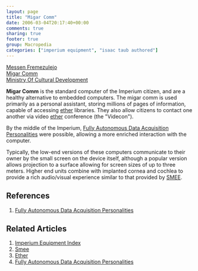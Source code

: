 ```yaml
---
layout: page
title: "Migar Comm"
date: 2006-03-04T20:17:40+00:00
comments: true
sharing: true
footer: true
group: Macropedia
categories: ["imperium equipment", "isaac taub authored"]
---
```


<div class='row'>
	<div class='col-md-4'><a href='/macropedia/messen-fremezulejo'>Messen Fremezulejo</a></div>
	<div class='col-md-4'><a href='/macropedia/migar-comm'>Migar Comm</a></div>
	<div class='col-md-4'><a href='/macropedia/ministry-of-cultural-development'>Ministry Of Cultural Development</a></div>
</div>


**Migar Comm** is the standard computer of the Imperium citizen, and are a healthy alternative to embedded computers. The migar comm is used primarily as a personal assistant, storing millions of pages of information, capable of accessing [ether](/macropedia/ether) libraries. They also allow citizens to contact one another via video [ether](/macropedia/ether) conference (the "Videcon").

By the middle of the Imperium, [Fully Autonomous Data Acquisition Personalities](/macropedia/f-ad-ap) were possible, allowing a more enriched interaction with the computer.

Typically, the low-end versions of these computers communicate to their owner by the small screen on the device itself, although a popular version allows projection to a surface allowing for screen sizes of up to three meters. Higher end units combine with implanted cornea and cochlea to provide a rich audio/visual experience similar to that provided by [SMEE](/macropedia/s-me-e).

## References
1. [Fully Autonomous Data Acquisition Personalities](/macropedia/f-ad-ap)

## Related Articles

1. [Imperium Equipment Index](/macropedia/imperium-equipment-index)
2. [Smee](/macropedia/s-me-e)
3. [Ether](/macropedia/ether)
4. [Fully Autonomous Data Acquisition Personalities](/macropedia/f-ad-ap)



 
